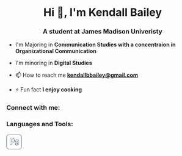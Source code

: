<h1 align="center">Hi 👋, I'm Kendall Bailey</h1>
<h3 align="center">A student at James Madison Univeristy</h3>

- I'm Majoring in **Communication Studies with a concentraion in Organizational Communication**

- I'm minoring in **Digital Studies**
  
- 📫 How to reach me **kendallbbailey@gmail.com**

- ⚡ Fun fact **I enjoy cooking**

<h3 align="left">Connect with me:</h3>
<p align="left">
</p>

<h3 align="left">Languages and Tools:</h3>
<p align="left"> <a href="https://www.photoshop.com/en" target="_blank" rel="noreferrer"> <img src="https://raw.githubusercontent.com/devicons/devicon/master/icons/photoshop/photoshop-line.svg" alt="photoshop" width="40" height="40"/> </a> </p>
